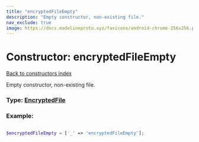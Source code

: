 ```yaml
---
title: "encryptedFileEmpty"
description: "Empty constructor, non-existing file."
nav_exclude: true
image: https://docs.madelineproto.xyz/favicons/android-chrome-256x256.png
---
```

# Constructor: encryptedFileEmpty  
[Back to constructors index](/API_docs/constructors/index.html)



Empty constructor, non-existing file.




### Type: [EncryptedFile](/API_docs/types/EncryptedFile.html)


### Example:

```php

$encryptedFileEmpty = ['_' => 'encryptedFileEmpty'];
```  
